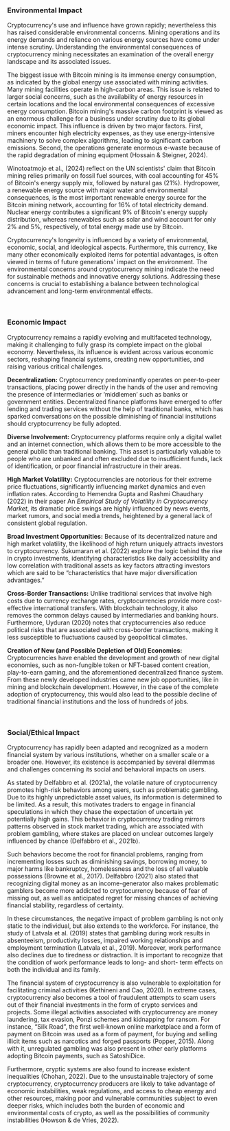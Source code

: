 ### Environmental Impact 

Cryptocurrency's use and influence have grown rapidly; nevertheless this has raised considerable environmental concerns. Mining operations and its energy demands and reliance on various energy sources have come under intense scrutiny. Understanding the environmental consequences of cryptocurrency mining necessitates an examination of the overall energy landscape and its associated issues.

The biggest issue with Bitcoin mining is its immense energy consumption, as indicated by the global energy use associated with mining activities. Many mining facilities operate in high-carbon areas. This issue is related to larger social concerns, such as the availability of energy resources in certain locations and the local environmental consequences of excessive energy consumption. Bitcoin mining's massive carbon footprint is viewed as an enormous challenge for a business under scrutiny due to its global economic impact. This influence is driven by two major factors. First, miners encounter high electricity expenses, as they use energy-intensive machinery to solve complex algorithms, leading to significant carbon emissions. Second, the operations generate enormous e-waste because of the rapid degradation of mining equipment (Hossain & Steigner, 2024).

Winotoatmojo et al., (2024) reflect on the UN scientists' claim that Bitcoin mining relies primarily on fossil fuel sources, with coal accounting for 45% of Bitcoin's energy supply mix, followed by natural gas (21%). Hydropower, a renewable energy source with major water and environmental consequences, is the most important renewable energy source for the Bitcoin mining network, accounting for 16% of total electricity demand. Nuclear energy contributes a significant 9% of Bitcoin's energy supply distribution, whereas renewables such as solar and wind account for only 2% and 5%, respectively, of total energy made use by Bitcoin.

Cryptocurrency's longevity is influenced by a variety of environmental, economic, social, and ideological aspects. Furthermore, this currency, like many other economically exploited items for potential advantages, is often viewed in terms of future generations' impact on the environment. The environmental concerns around cryptocurrency mining indicate the need for sustainable methods and innovative energy solutions. Addressing these concerns is crucial to establishing a balance between technological advancement and long-term environmental effects.

</br>

### Economic Impact 

Cryptocurrency remains a rapidly evolving and multifaceted technology, making it challenging to fully grasp its complete impact on the global economy. Nevertheless, its influence is evident across various economic sectors, reshaping financial systems, creating new opportunities, and raising various  critical challenges.

**Decentralization:** Cryptocurrency predominantly operates on peer-to-peer transactions, placing power directly in the hands of the user and removing the presence of intermediaries or ‘middlemen’ such as banks or government entities. Decentralized finance platforms have emerged to offer lending and trading services without the help of traditional banks, which has sparked conversations on the possible diminishing of financial institutions should cryptocurrency be fully adopted.

**Diverse Involvement:** Cryptocurrency platforms require only a digital wallet and an internet connection, which allows them to be more accessible to the general public than traditional banking. This asset is particularly valuable to people who are unbanked and often excluded due to insufficient funds, lack of identification, or poor financial infrastructure in their areas. 

**High Market Volatility:** Cryptocurrencies are notorious for their extreme price fluctuations, significantly influencing market dynamics and even inflation rates. According to Hemendra Gupta and Rashmi Chaudhary (2022) in their paper An _Empirical Study of Volatility in Cryptocurrency Market_, its dramatic price swings are highly influenced by news events, market rumors, and social media trends, heightened by a general lack of consistent global regulation.

**Broad Investment Opportunities:** Because of its decentralized nature and high market volatility, the likelihood of high return uniquely attracts investors to cryptocurrency. Sukumaran et al. (2022) explore the logic behind the rise in crypto investments, identifying characteristics like daily accessibility and low correlation with traditional assets as key factors attracting investors  which are said to be “characteristics that have major diversification advantages.”

**Cross-Border Transactions:** Unlike traditional services that involve high costs due to currency exchange rates, cryptocurrencies provide more cost-effective international transfers. With blockchain technology, it also removes the common delays caused by intermediaries and banking hours. Furthermore, Uyduran (2020) notes that cryptocurrencies also reduce political risks that are associated with cross-border transactions, making it less susceptible to fluctuations caused by geopolitical climates.

**Creation of New (and Possible Depletion of Old) Economies:** Cryptocurrencies have enabled the development and growth of new digital economies, such as non-fungible token or NFT-based content creation, play-to-earn gaming, and the aforementioned decentralized finance system. From these newly developed industries came new job opportunities, like in mining and blockchain development. However, in the case of the complete adoption of cryptocurrency, this would also lead to the possible decline of traditional financial institutions and the loss of hundreds of jobs.

</br>

### Social/Ethical Impact

Cryptocurrency has rapidly been adapted and recognized as a modern financial system by various institutions, whether on a smaller scale or a broader one. However, its existence is accompanied by several dilemmas and challenges concerning its social and behavioral impacts on users.

As stated by Delfabbro et al. (2021a), the volatile nature of cryptocurrency promotes high-risk behaviors among users, such as problematic gambling. Due to its highly unpredictable asset values, its information is determined to be limited. As a result, this motivates traders to engage in financial speculations in which they chase the expectation of uncertain yet potentially high gains. This behavior in cryptocurrency trading mirrors patterns observed in stock market trading, which are associated with problem gambling, where stakes are placed on unclear outcomes largely influenced by chance (Delfabbro et al., 2021b). 

Such behaviors become the root for financial problems, ranging from incrementing losses such as diminishing savings, borrowing money, to major harms like bankruptcy, homelessness and the loss of all valuable possessions (Browne et al., 2017). Delfabbro (2021) also stated that recognizing digital money as an income-generator also makes problematic gamblers become more addicted to cryptocurrency because of fear of missing out, as well as anticipated regret for missing chances of achieving financial stability, regardless of certainty.

In these circumstances, the negative impact of problem gambling is not only static to the individual, but also extends to the workforce. For instance, the study of Latvala et al. (2019) states that gambling during work results in absenteeism, productivity losses, impaired working relationships and employment termination (Latvala et al., 2019). Moreover, work performance also declines due to tiredness or distraction. It is important to recognize that the condition of work performance leads to long- and short- term effects on both the individual and its family.

The financial system of cryptocurrency is also vulnerable to exploitation for facilitating criminal activities (Kethineni and Cao, 2020). In extreme cases, cryptocurrency also becomes a tool of fraudulent attempts to scam users out of their financial investments in the form of crypto services and projects. Some illegal activities associated with cryptocurrency are money laundering, tax evasion, Ponzi schemes and kidnapping for ransom. For instance, “Silk Road”, the first well-known online marketplace and a form of payment on Bitcoin was used as a form of payment, for buying and selling illicit items such as narcotics and forged passports (Popper, 2015). Along with it, unregulated gambling was also present in other early platforms adopting Bitcoin payments, such as SatoshiDice.

Furthermore, cryptic systems are also found to increase existent inequalities (Chohan, 2022).  Due to the unsustainable trajectory of some cryptocurrency, cryptocurrency producers are likely to take advantage of economic instabilities, weak regulations, and access to cheap energy and other resources, making poor and vulnerable communities subject to even deeper risks, which includes both the burden of economic  and environmental costs of crypto, as well as the possibilities of community instabilities (Howson & de Vries, 2022). 

